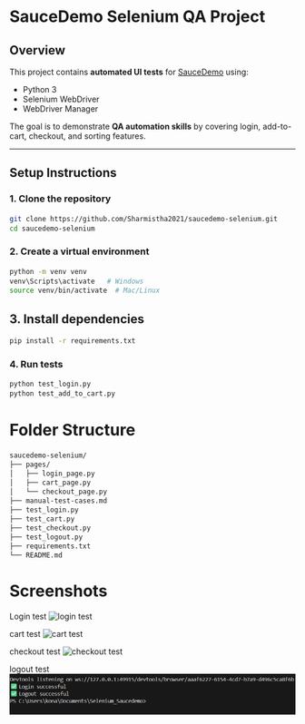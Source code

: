 # SauceDemo Selenium QA Project

## Overview
This project contains **automated UI tests** for [SauceDemo](https://www.saucedemo.com/) using:
- Python 3
- Selenium WebDriver
- WebDriver Manager

The goal is to demonstrate **QA automation skills** by covering login, add-to-cart, checkout, and sorting features.

---

## Setup Instructions
### 1. Clone the repository
```bash
git clone https://github.com/Sharmistha2021/saucedemo-selenium.git
cd saucedemo-selenium
```
### 2. Create a virtual environment
```bash
python -m venv venv
venv\Scripts\activate   # Windows
source venv/bin/activate  # Mac/Linux
```
## 3. Install dependencies
```bash
pip install -r requirements.txt
```
### 4. Run tests
```bash
python test_login.py
python test_add_to_cart.py
```

# Folder Structure
```plaintext
saucedemo-selenium/
├── pages/
│   ├── login_page.py
│   ├── cart_page.py
│   └── checkout_page.py
├── manual-test-cases.md
├── test_login.py
├── test_cart.py
├── test_checkout.py
├── test_logout.py
├── requirements.txt
└── README.md

```
# Screenshots 
Login test
![login test](login_test.png)

cart test
![cart test](cart_test.png)

checkout test
![checkout test](checkout_test.png)

logout test
![logout test](logout_test.png)
